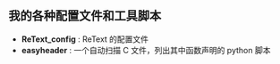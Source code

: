 我的各种配置文件和工具脚本
--------
+ **ReText_config** : ReText 的配置文件
+ **easyheader** :  一个自动扫描 C 文件，列出其中函数声明的 python 脚本